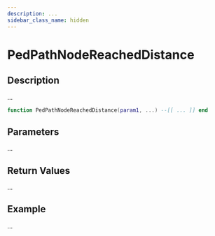 ```yaml
---
description: ...
sidebar_class_name: hidden
---
```


# PedPathNodeReachedDistance

## Description

...

```lua
function PedPathNodeReachedDistance(param1, ...) --[[ ... ]] end
```

## Parameters

...

## Return Values

...

## Example

...

